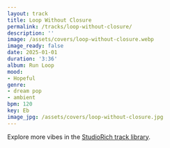 ```yaml
---
layout: track
title: Loop Without Closure
permalink: /tracks/loop-without-closure/
description: ''
image: /assets/covers/loop-without-closure.webp
image_ready: false
date: 2025-01-01
duration: '3:36'
album: Run Loop
mood:
- Hopeful
genre:
- dream pop
- ambient
bpm: 120
key: Eb
image_jpg: /assets/covers/loop-without-closure.jpg
---
```


Explore more vibes in the [StudioRich track library](/tracks/).
